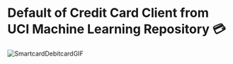 # Default of Credit Card Client from UCI Machine Learning Repository 💳
![SmartcardDebitcardGIF](https://github.com/Sanju-Kumar-Giri/Default-of-Credit-Card-Client-/assets/77228006/ae68683a-83d3-4478-a4ee-a18901618f4e)
